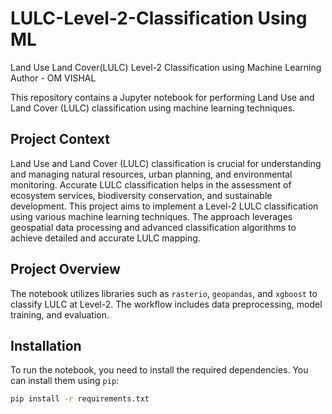 # LULC-Level-2-Classification Using ML
Land Use Land Cover(LULC) Level-2 Classification using Machine Learning 
Author - OM VISHAL

This repository contains a Jupyter notebook for performing Land Use and Land Cover (LULC) classification using machine learning techniques.

## Project Context

Land Use and Land Cover (LULC) classification is crucial for understanding and managing natural resources, urban planning, and environmental monitoring. Accurate LULC classification helps in the assessment of ecosystem services, biodiversity conservation, and sustainable development. This project aims to implement a Level-2 LULC classification using various machine learning techniques. The approach leverages geospatial data processing and advanced classification algorithms to achieve detailed and accurate LULC mapping.

## Project Overview

The notebook utilizes libraries such as `rasterio`, `geopandas`, and `xgboost` to classify LULC at Level-2. The workflow includes data preprocessing, model training, and evaluation.

## Installation

To run the notebook, you need to install the required dependencies. You can install them using `pip`:

```bash
pip install -r requirements.txt
